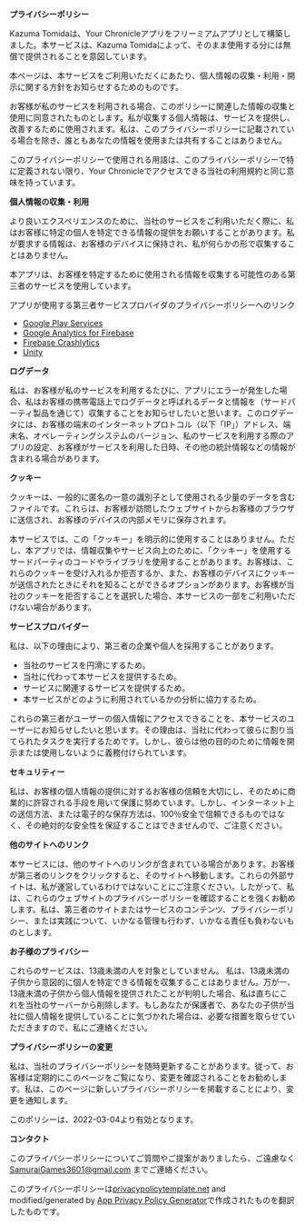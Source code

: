 **プライバシーポリシー**

Kazuma Tomidaは、Your Chronicleアプリをフリーミアムアプリとして構築しました。本サービスは、Kazuma Tomidaによって、そのまま使用する分には無償で提供されることを意図しています。

本ページは、本サービスをご利用いただくにあたり、個人情報の収集・利用・開示に関する方針をお知らせするためのものです。

お客様が私のサービスを利用される場合、このポリシーに関連した情報の収集と使用に同意されたものとします。私が収集する個人情報は、サービスを提供し、改善するために使用されます。私は、このプライバシーポリシーに記載されている場合を除き、誰ともあなたの情報を使用または共有することはありません。

このプライバシーポリシーで使用される用語は、このプライバシーポリシーで特に定義されない限り、Your Chronicleでアクセスできる当社の利用規約と同じ意味を持っています。

**個人情報の収集・利用**

より良いエクスペリエンスのために、当社のサービスをご利用いただく際に、私はお客様に特定の個人を特定できる情報の提供をお願いすることがあります。私が要求する情報は、お客様のデバイスに保持され、私が何らかの形で収集することはありません。

本アプリは、お客様を特定するために使用される情報を収集する可能性のある第三者のサービスを使用しています。

アプリが使用する第三者サービスプロバイダのプライバシーポリシーへのリンク

*   [Google Play Services](https://www.google.com/policies/privacy/)
*   [Google Analytics for Firebase](https://firebase.google.com/policies/analytics)
*   [Firebase Crashlytics](https://firebase.google.com/support/privacy/)
*   [Unity](https://unity3d.com/legal/privacy-policy)

**ログデータ**

私は、お客様が私のサービスを利用するたびに、アプリにエラーが発生した場合、私はお客様の携帯電話上でログデータと呼ばれるデータと情報を（サードパーティ製品を通じて）収集することをお知らせしたいと思います。このログデータには、お客様の端末のインターネットプロトコル（以下「IP」）アドレス、端末名、オペレーティングシステムのバージョン、私のサービスを利用する際のアプリの設定、お客様がサービスを利用した日時、その他の統計情報などの情報が含まれる場合があります。

**クッキー**

クッキーは、一般的に匿名の一意の識別子として使用される少量のデータを含むファイルです。これらは、お客様が訪問したウェブサイトからお客様のブラウザに送信され、お客様のデバイスの内部メモリに保存されます。

本サービスでは、この「クッキー」を明示的に使用することはありません。ただし、本アプリでは、情報収集やサービス向上のために、「クッキー」を使用するサードパーティのコードやライブラリを使用することがあります。お客様は、これらのクッキーを受け入れるか拒否するか、また、お客様のデバイスにクッキーが送信されたときにそれを知ることができるオプションがあります。お客様が当社のクッキーを拒否することを選択した場合、本サービスの一部をご利用いただけない場合があります。

**サービスプロバイダー**

私は、以下の理由により、第三者の企業や個人を採用することがあります。

*   当社のサービスを円滑にするため。
*   当社に代わって本サービスを提供するため。
*   サービスに関連するサービスを提供するため。
*   本サービスがどのように利用されているかの分析に協力するため。

これらの第三者がユーザーの個人情報にアクセスできることを、本サービスのユーザーにお知らせしたいと思います。その理由は、当社に代わって彼らに割り当てられたタスクを実行するためです。しかし、彼らは他の目的のために情報を開示または使用しないように義務付けられています。

**セキュリティー**

私は、お客様の個人情報の提供に対するお客様の信頼を大切にし、そのために商業的に許容される手段を用いて保護に努めています。しかし、インターネット上の送信方法、または電子的な保存方法は、100％安全で信頼できるものではなく、その絶対的な安全性を保証することはできませんので、ご注意ください。

**他のサイトへのリンク**

本サービスには、他のサイトへのリンクが含まれている場合があります。お客様が第三者のリンクをクリックすると、そのサイトへ移動します。これらの外部サイトは、私が運営しているわけではないことにご注意ください。したがって、私は、これらのウェブサイトのプライバシーポリシーを確認することを強くお勧めします。私は、第三者のサイトまたはサービスのコンテンツ、プライバシーポリシー、または実践について、いかなる管理も行わず、いかなる責任も負わないものとします。

**お子様のプライバシー**

これらのサービスは、13歳未満の人を対象としていません。 私は、13歳未満の子供から意図的に個人を特定できる情報を収集することはありません。万が一、13歳未満の子供から個人情報を提供されたことが判明した場合、私は直ちにこれを当社のサーバーから削除します。もしあなたが保護者で、あなたの子供が当社に個人情報を提供していることに気づかれた場合は、必要な措置を取らせていただきますので、私にご連絡ください。

**プライバシーポリシーの変更**

私は、当社のプライバシーポリシーを随時更新することがあります。従って、お客様は定期的にこのページをご覧になり、変更を確認されることをお勧めします。私は、このページに新しいプライバシーポリシーを掲載することにより、変更を通知します。

このポリシーは、2022-03-04より有効となります。

**コンタクト**

このプライバシーポリシーについてご質問やご提案がありましたら、ご遠慮なく SamuraiGames3601@gmail.com までご連絡ください。

このプライバシーポリシーは[privacypolicytemplate.net](https://privacypolicytemplate.net) and modified/generated by [App Privacy Policy Generator](https://app-privacy-policy-generator.nisrulz.com/)で作成されたものを翻訳したものです。
